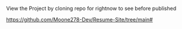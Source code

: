 View the Project by cloning repo for rightnow to see before published

https://github.com/Moone278-Dev/Resume-Site/tree/main#
